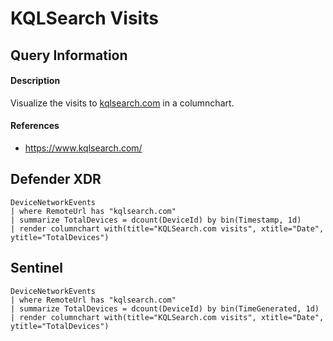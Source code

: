 # KQLSearch Visits

## Query Information

#### Description
Visualize the visits to [kqlsearch.com](kqlsearch.com) in a columnchart.

#### References
- https://www.kqlsearch.com/

## Defender XDR
```KQL
DeviceNetworkEvents
| where RemoteUrl has "kqlsearch.com"
| summarize TotalDevices = dcount(DeviceId) by bin(Timestamp, 1d)
| render columnchart with(title="KQLSearch.com visits", xtitle="Date", ytitle="TotalDevices")
```
## Sentinel
```KQL
DeviceNetworkEvents
| where RemoteUrl has "kqlsearch.com"
| summarize TotalDevices = dcount(DeviceId) by bin(TimeGenerated, 1d)
| render columnchart with(title="KQLSearch.com visits", xtitle="Date", ytitle="TotalDevices")
```
